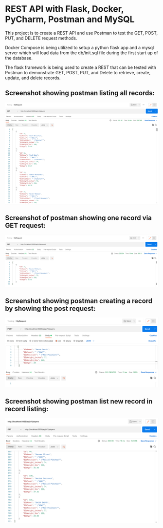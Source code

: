 # REST API with Flask, Docker, PyCharm, Postman and MySQL
This project is to create a REST API and use Postman to test the GET, POST, PUT, and DELETE request
methods.

Docker Compose is being utilized to setup a python flask app and a mysql server which will load data from
the db/init.sql file during the first start up of the database.

The flask framework is being used to create a REST that can be tested with Postman to
demonstrate GET, POST, PUT, and Delete to retrieve, create, update, and delete records.


## Screenshot showing postman listing all records:
![postman all records](screenshots/Postman_AllRecords.png)

## Screenshot of postman showing one record via GET request:
![postman one record](screenshots/Postman_OneRecord.png)

## Screenshot showing postman creating a record by showing the post request:
![postman one record](screenshots/Postman_NewRecord.png)

## Screenshot showing postman list new record in record listing:
![postman one record](screenshots/Postman_ListNewRecord.png)



